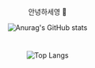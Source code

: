 <div align="center">
안녕하세영 👋

![Anurag's GitHub stats](https://github-readme-stats.vercel.app/api?username=jojojojocho&show_icons=true&theme=radical)

#

![Top Langs](https://github-readme-stats.vercel.app/api/top-langs/?username=jojojojocho&layout=compact&theme=gruvbox)


<!--
**jojojojocho/jojojojocho** is a ✨ _special_ ✨ repository because its `README.md` (this file) appears on your GitHub profile.

Here are some ideas to get you started:

- 🔭 I’m currently working on ...
- 🌱 I’m currently learning ...
- 👯 I’m looking to collaborate on ...
- 🤔 I’m looking for help with ...
- 💬 Ask me about ...
- 📫 How to reach me: ...
- 😄 Pronouns: ...
- ⚡ Fun fact: ...
-->
</div>
